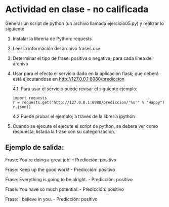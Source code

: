 # Actividad en clase - no calificada

Generar un script de python (un archivo llamada ejercicio05.py) y realizar lo siguiente

1. Instalar la librería de Python: requests
2. Leer la información del archivo frases.csv
3. Determinar el tipo de frase: positiva o negativa; para cada línea del archivo
4. Usar para el efecto el servicio dado en la aplicación flask; que deberá está ejecutandose en http://127.0.0.1:8080/prediccion

   4.1. Para usar el servicio puede revisar el siguiente ejemplo:
   
       import requests
       r = requests.get("http://127.0.0.1:8080/prediccion/'%s'" % "Happy")
       r.json()
   
   4.2 Puede probar el ejemplo; a través de la librería ipython

6. Cuando se ejecute el ejecute el script de python, se debera ver como respuesta, listada la frase con su categorización.

## Ejemplo de salida: 

Frase: You're doing a great job! - Predicción: positivo

Frase: Keep up the good work! - Predicción: positivo

Frase: Everything is going to be alright. - Predicción: positivo

Frase: You have so much potential. - Predicción: positivo

Frase: I believe in you. - Predicción: positivo
